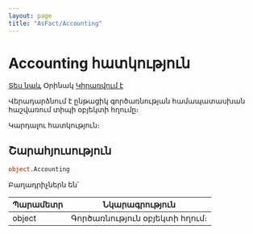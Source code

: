 ```yaml
---
layout: page
title: "AsFact/Accounting"
---
```


# Accounting հատկություն

[Տես նաև](../Asfact.md) Օրինակ [Կիրառվում է](../Asfact.md)

Վերադարձնում է ընթացիկ գործառնության համապատասխան հաշվառում տիպի օբյեկտի հղումը։

Կարդալու հատկություն։

## Շարահյուսություն

```vb
object.Accounting
```

Բաղադրիչներն են՝

| Պարամետր | Նկարագրություն |
|--|--|
| object | Գործառնություն օբյեկտի հղում։ |
